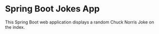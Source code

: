# Spring Boot Jokes App
This Spring Boot web application displays a random Chuck Norris Joke on the index. 


